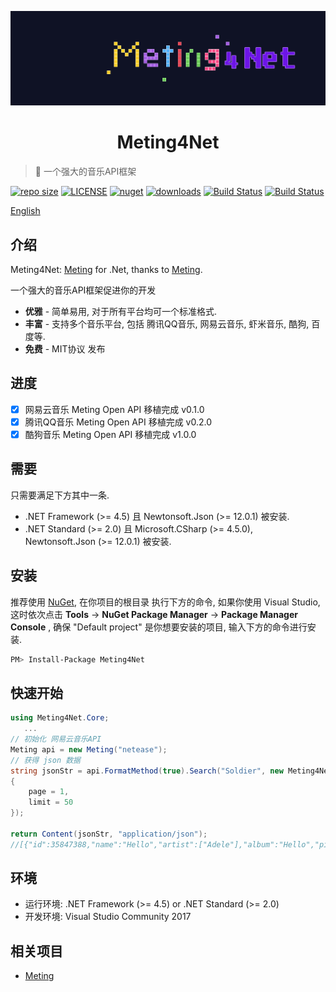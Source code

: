 <p align="center">
<img src="docs/_images/Meting4Net.png" alt="Meting4Net">
</p>
<h1 align="center">Meting4Net</h1>

> :cake: 一个强大的音乐API框架

[![repo size](https://img.shields.io/github/repo-size/yiyungent/Meting4Net.svg?style=flat)]()
[![LICENSE](https://img.shields.io/github/license/yiyungent/Meting4Net.svg?style=flat)](https://mit-license.org/)
[![nuget](https://img.shields.io/nuget/v/Meting4Net.svg?style=flat)](https://www.nuget.org/packages/Meting4Net/)
[![downloads](https://img.shields.io/nuget/dt/Meting4Net.svg?style=flat)](https://www.nuget.org/packages/Meting4Net/)
[![Build Status](https://dev.azure.com/Meting4Net/Meting4Net/_apis/build/status/yiyungent.Meting4Net?branchName=master)](https://dev.azure.com/Meting4Net/Meting4Net/_build/latest?definitionId=1&branchName=master)
[![Build Status](https://travis-ci.com/yiyungent/Meting4Net.svg?branch=master)](https://travis-ci.com/yiyungent/Meting4Net)


[English](README_en.md)

## 介绍

Meting4Net: <a href="https://github.com/metowolf/Meting" target="_blank">Meting</a> for .Net, thanks to <a href="https://github.com/metowolf/Meting" target="_blank">Meting</a>.   

一个强大的音乐API框架促进你的开发
 + **优雅** - 简单易用, 对于所有平台均可一个标准格式.
 + **丰富** - 支持多个音乐平台, 包括 腾讯QQ音乐, 网易云音乐, 虾米音乐, 酷狗, 百度等.
 + **免费** - MIT协议 发布
 
## 进度

- [x] 网易云音乐 Meting Open API 移植完成 v0.1.0
- [x] 腾讯QQ音乐 Meting Open API 移植完成 v0.2.0
- [x] 酷狗音乐 Meting Open API 移植完成 v1.0.0

## 需要

只需要满足下方其中一条.

- .NET Framework (>= 4.5) 且 Newtonsoft.Json (>= 12.0.1) 被安装.
- .NET Standard (>= 2.0) 且 Microsoft.CSharp (>= 4.5.0), Newtonsoft.Json (>= 12.0.1) 被安装.

## 安装

推荐使用 [NuGet](https://www.nuget.org/packages/Meting4Net), 在你项目的根目录 执行下方的命令, 如果你使用 Visual Studio, 这时依次点击 **Tools** -> **NuGet Package Manager** -> **Package Manager Console** , 确保 "Default project" 是你想要安装的项目, 输入下方的命令进行安装.

```bash
PM> Install-Package Meting4Net
```

## 快速开始

```csharp
using Meting4Net.Core;
   ...
// 初始化 网易云音乐API
Meting api = new Meting("netease");
// 获得 json 数据
string jsonStr = api.FormatMethod(true).Search("Soldier", new Meting4Net.Core.Models.Standard.Options
{
    page = 1,
    limit = 50
});

return Content(jsonStr, "application/json");
//[{"id":35847388,"name":"Hello","artist":["Adele"],"album":"Hello","pic_id":"1407374890649284","url_id":35847388,"lyric_id":35847388,"source":"netease"},{"id":33211676,"name":"Hello","artist":["OMFG"],"album":"Hello",...
```

## 环境

- 运行环境: .NET Framework (>= 4.5) or .NET Standard (>= 2.0)    
- 开发环境: Visual Studio Community 2017

## 相关项目

 - [Meting](https://github.com/metowolf/Meting)
 
 